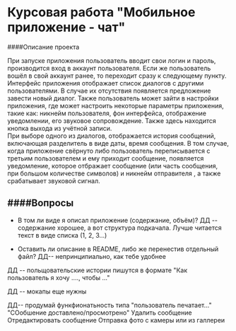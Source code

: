Курсовая работа "Мобильное приложение - чат"
==============================================

####Описание проекта

При запуске приложения пользователь вводит свои логин и пароль, производится вход в аккаунт пользователя.  Если же пользователь вошёл в свой аккаунт ранее, то переходит сразу к следующему пункту. 
Интерфейс приложения отображает список диалогов с другими пользователями. В случае их отсутствия появляется предложение завести новый диалог. Также пользователь может зайти в настройки приложения, где может настроить некоторые параметры приложения, такие как: никнейм пользователя, фон интерфейса, отображение уведомлении, его звуковое сопровождение.  Также здесь находится кнопка выхода из учётной записи.  
При выборе одного из диалогов, отображается история сообщений, включающая разделитель в виде даты, время сообщения. 
В том случае, когда приложение свёрнуто либо пользователь переписывается с третьим пользователем и ему приходит сообщение, появляется уведомление, которое отбражает сообщение (или часть сообщения, при большом количестве символов) и никнейм отправителя , а также срабатывает звуковой сигнал.

####Вопросы
--------------------
* В том ли виде я описал приложение (содержание, объём)?
ДД -- содержание хорошее, а вот структура подкачала. Лучше читается текст в виде списка (1, 2, 3...)

* Оставить ли описание в README, либо же перенестив отдельный файл?
ДД-- непринципиально, как тебе удобнее


ДД -- польщовательские истории пишутся в формате
"Как пользователь я хочу ...., чтобы ..."


ДД -- мокапы еще нужны

ДД-- продумай функфионатьность типа
"пользователь печатает..."
"СОобшение доставлено/просмотрено"
Удалить сообщение
Отредактировать сообщение
Отправка фото с камеры или из галлереи
